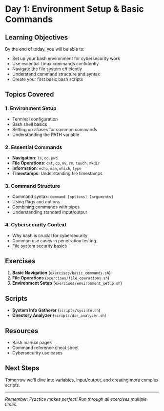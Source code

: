 # Day 1: Environment Setup & Basic Commands

## Learning Objectives
By the end of today, you will be able to:
- Set up your bash environment for cybersecurity work
- Use essential Linux commands confidently
- Navigate the file system efficiently
- Understand command structure and syntax
- Create your first basic bash scripts

## Topics Covered

### 1. Environment Setup
- Terminal configuration
- Bash shell basics
- Setting up aliases for common commands
- Understanding the PATH variable

### 2. Essential Commands
- **Navigation**: `ls`, `cd`, `pwd`
- **File Operations**: `cat`, `cp`, `mv`, `rm`, `touch`, `mkdir`
- **Information**: `echo`, `man`, `which`, `type`
- **Timestamps**: Understanding file timestamps

### 3. Command Structure
- Command syntax: `command [options] [arguments]`
- Using flags and options
- Combining commands with pipes
- Understanding standard input/output

### 4. Cybersecurity Context
- Why bash is crucial for cybersecurity
- Common use cases in penetration testing
- File system security basics 

## Exercises
1. **Basic Navigation** (`exercises/basic_commands.sh`)
2. **File Operations** (`exercises/file_operations.sh`)
3. **Environment Setup** (`exercises/environment_setup.sh`)

## Scripts
- **System Info Gatherer** (`scripts/sysinfo.sh`)
- **Directory Analyzer** (`scripts/dir_analyzer.sh`)

## Resources
- Bash manual pages
- Command reference cheat sheet
- Cybersecurity use cases

## Next Steps
Tomorrow we'll dive into variables, input/output, and creating more complex scripts.

---
*Remember: Practice makes perfect! Run through all exercises multiple times.*
